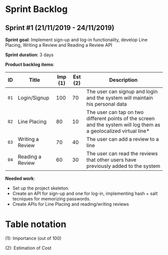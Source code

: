 # Sprint Backlog

## Sprint #1 (21/11/2019 - 24/11/2019)

**Sprint goal**: Implement sign-up and log-in functionality, develop Line Placing, Writing a Review and Reading a Review API

**Sprint duration**: 3 days

**Product backlog items**:

|   ID   |   Title                   | Imp (1) | Est (2) |   Description                 |
---------|---------------------------|---------|---------|--------------------------------
|  `01`  |   Login/Signup            |   100   |    70   |   The user can signup and login and the system will maintain his personal data |
|  `02`  |   Line Placing            |    80   |    10   |   The user can tap on two different points of the screen and the system will log them as a geolocalized virtual line* |
|  `03`  |   Writing a Review        |    70   |    40   |   The user can add a review to a line |
|  `04`  |   Reading a Review        |    60   |    30   |   The user can read the reviews that other users have previously added to the system |

**Needed work**:
* Set up the project skeleton.
* Create an API for sign-up and one for log-in, implementing hash + salt tecniques for memorizing passwords.
* Create APIs for Line Placing and reading/writing reviews

# Table notation

(1): Importance (out of 100)

(2): Estimation of Cost 
